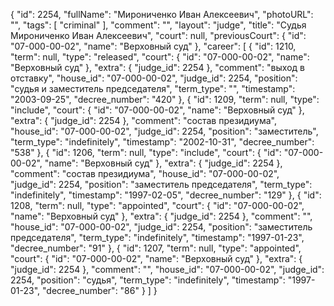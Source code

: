{
    "id": 2254,
    "fullName": "Мирониченко Иван Алексеевич",
    "photoURL": "",
    "tags": [
        "criminal"
    ],
    "comment": "",
    "layout": "judge",
    "title": "Судья Мирониченко Иван Алексеевич",
    "court": null,
    "previousCourt": {
        "id": "07-000-00-02",
        "name": "Верховный суд"
    },
    "career": [
        {
            "id": 1210,
            "term": null,
            "type": "released",
            "court": {
                "id": "07-000-00-02",
                "name": "Верховный суд"
            },
            "extra": {
                "judge_id": 2254
            },
            "comment": "выход в отставку",
            "house_id": "07-000-00-02",
            "judge_id": 2254,
            "position": "судья и заместитель председателя",
            "term_type": "",
            "timestamp": "2003-09-25",
            "decree_number": "420"
        },
        {
            "id": 1209,
            "term": null,
            "type": "include",
            "court": {
                "id": "07-000-00-02",
                "name": "Верховный суд"
            },
            "extra": {
                "judge_id": 2254
            },
            "comment": "состав президиума",
            "house_id": "07-000-00-02",
            "judge_id": 2254,
            "position": "заместитель",
            "term_type": "indefinitely",
            "timestamp": "2002-10-31",
            "decree_number": "538"
        },
        {
            "id": 1206,
            "term": null,
            "type": "include",
            "court": {
                "id": "07-000-00-02",
                "name": "Верховный суд"
            },
            "extra": {
                "judge_id": 2254
            },
            "comment": "состав президиума",
            "house_id": "07-000-00-02",
            "judge_id": 2254,
            "position": "заместитель председателя",
            "term_type": "indefinitely",
            "timestamp": "1997-02-05",
            "decree_number": "129"
        },
        {
            "id": 1208,
            "term": null,
            "type": "appointed",
            "court": {
                "id": "07-000-00-02",
                "name": "Верховный суд"
            },
            "extra": {
                "judge_id": 2254
            },
            "comment": "",
            "house_id": "07-000-00-02",
            "judge_id": 2254,
            "position": "заместитель председателя",
            "term_type": "indefinitely",
            "timestamp": "1997-01-23",
            "decree_number": "91"
        },
        {
            "id": 1207,
            "term": null,
            "type": "appointed",
            "court": {
                "id": "07-000-00-02",
                "name": "Верховный суд"
            },
            "extra": {
                "judge_id": 2254
            },
            "comment": "",
            "house_id": "07-000-00-02",
            "judge_id": 2254,
            "position": "судья",
            "term_type": "indefinitely",
            "timestamp": "1997-01-23",
            "decree_number": "86"
        }
    ]
}